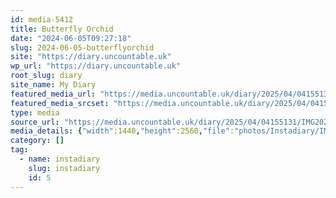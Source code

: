 ```yaml
---
id: media-5412
title: Butterfly Orchid
date: "2024-06-05T09:27:18"
slug: 2024-06-05-butterflyorchid
site: "https://diary.uncountable.uk"
wp_url: "https://diary.uncountable.uk"
root_slug: diary
site_name: My Diary
featured_media_url: "https://media.uncountable.uk/diary/2025/04/04155131/IMG20240605102718-scaled.webp"
featured_media_srcset: "https://media.uncountable.uk/diary/2025/04/04155131/IMG20240605102718-169x300.webp 169w, https://media.uncountable.uk/diary/2025/04/04155131/IMG20240605102718-576x1024.webp 576w, https://media.uncountable.uk/diary/2025/04/04155131/IMG20240605102718-150x150.webp 150w, https://media.uncountable.uk/diary/2025/04/04155131/IMG20240605102718-360x640.webp 360w, https://media.uncountable.uk/diary/2025/04/04155131/IMG20240605102718-scaled.webp 1440w"
type: media
source_url: "https://media.uncountable.uk/diary/2025/04/04155131/IMG20240605102718-scaled.webp"
media_details: {"width":1440,"height":2560,"file":"photos/Instadiary/IMG20240605102718-scaled.webp","filesize":224368,"sizes":{"medium":{"file":"IMG20240605102718-169x300.webp","width":169,"height":300,"filesize":15506,"mime_type":"image/webp","source_url":"https://media.uncountable.uk/diary/2025/04/04155131/IMG20240605102718-169x300.webp"},"large":{"file":"IMG20240605102718-576x1024.webp","width":576,"height":1024,"filesize":75430,"mime_type":"image/webp","source_url":"https://media.uncountable.uk/diary/2025/04/04155131/IMG20240605102718-576x1024.webp"},"thumbnail":{"file":"IMG20240605102718-150x150.webp","width":150,"height":150,"filesize":8052,"mime_type":"image/webp","source_url":"https://media.uncountable.uk/diary/2025/04/04155131/IMG20240605102718-150x150.webp"},"mobwidth":{"file":"IMG20240605102718-360x640.webp","width":360,"height":640,"filesize":41946,"mime_type":"image/webp","source_url":"https://media.uncountable.uk/diary/2025/04/04155131/IMG20240605102718-360x640.webp"},"full":{"file":"IMG20240605102718-scaled.webp","width":1440,"height":2560,"mime_type":"image/webp","source_url":"https://media.uncountable.uk/diary/2025/04/04155131/IMG20240605102718-scaled.webp"}},"image_meta":{"aperture":"0","credit":"","camera":"","caption":"","created_timestamp":"0","copyright":"","focal_length":"0","iso":"0","shutter_speed":"0","title":"","orientation":"0","keywords":[]},"original_image":"IMG20240605102718.webp"}
category: []
tag:
  - name: instadiary
    slug: instadiary
    id: 5
---
```


